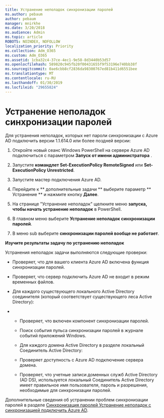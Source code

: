 ```yaml
---
title: Устранение неполадок синхронизации паролей
ms.author: pebaum
author: pebaum
manager: mnirkhe
ms.date: 3/20/2018
ms.audience: Admin
ms.topic: article
ROBOTS: NOINDEX, NOFOLLOW
localization_priority: Priority
ms.collection: Adm_O365
ms.custom: Adm_O365
ms.assetid: 1cba32c4-37ce-4ec1-9e58-8d3440b53d57
ms.openlocfilehash: 589820c945fb20f00431655f9f53196e740bb38f
ms.sourcegitcommit: 0ae6cbb8cf2836da98300767ed81b411d6551bee
ms.translationtype: MT
ms.contentlocale: ru-RU
ms.lasthandoff: 01/30/2019
ms.locfileid: "29655824"
---
```

# <a name="troubleshoot-password-synchronization"></a>Устранение неполадок синхронизации паролей

Для устранения неполадок, которых нет пароли синхронизации с Azure AD подключить версии 1.1.614.0 или более поздней версии:
  
1. Откройте новый сеанс Windows PowerShell на сервере Azure AD подключиться с параметром **Запуск от имени администратора** . 
    
2. Запустите **командлет Set-ExecutionPolicy RemoteSigned** или **Set-ExecutionPolicy Unrestricted**. 
    
3. Запустите мастер подключения Azure AD.
    
4. Перейдите к ** дополнительные задачи ** выберите параметр ** Устранение ** и нажмите кнопку **Далее**. 
    
5. На странице "Устранение неполадок" щелкните меню **запуска, чтобы начать устранение неполадок** в PowerShell. 
    
6. В главном меню выберите **Устранение неполадок синхронизации паролей**. 
    
7. В меню sub выберите **синхронизации паролей вообще не работает**. 
    
 **Изучите результаты задачу по устранению неполадок**
  
Устранения неполадок задачи выполняются следующие проверки:
  
- Проверяет, что для вашего клиента Azure AD включена функция синхронизации паролей.
    
- Проверяет, что сервер подключить Azure AD не входит в режим временных файлов.
    
- Для каждого существующего локального Active Directory соединителя (который соответствует существующего леса Active Directory):
    
- 
  - Проверяет, что включен компонент синхронизации паролей.
    
  - Поиск события пульса синхронизации паролей в журнале событий приложений Windows.
    
  - Для каждого домена Active Directory в разделе локальный Соединитель Active Directory:
    
  - Проверяет доступность с Azure AD подключение сервера домена.
    
  - Проверяет, что учетные записи доменных служб Active Directory (AD DS), используется локальный Соединитель Active Directory имеет правильное имя пользователя, пароль и разрешения, необходимые для синхронизации паролей.
    
Дополнительные сведения об устранении проблем синхронизации паролей в разделе [Синхронизация паролей Устранение неполадок с синхронизацией подключить Azure AD](https://docs.microsoft.com/azure/active-directory/connect/active-directory-aadconnectsync-troubleshoot-password-synchronization).
  

